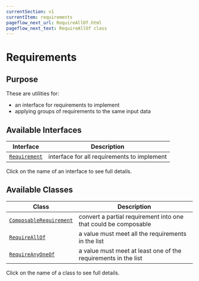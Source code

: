 ```yaml
---
currentSection: v1
currentItem: requirements
pageflow_next_url: RequireAllOf.html
pageflow_next_text: RequireAllOf class
---
```


# Requirements

## Purpose

These are utilities for:

* an interface for requirements to implement
* applying groups of requirements to the same input data

## Available Interfaces

Interface | Description
------|------------
[`Requirement`](Requirement.html) | interface for all requirements to implement

Click on the name of an interface to see full details.

## Available Classes

Class | Description
------|------------
[`ComposableRequirement`](ComposableRequirement.html) | convert a partial requirement into one that could be composable
[`RequireAllOf`](RequireAllOf.html) | a value must meet all the requirements in the list
[`RequireAnyOneOf`](RequireAnyOneOf.html) | a value must meet at least one of the requirements in the list

Click on the name of a class to see full details.

